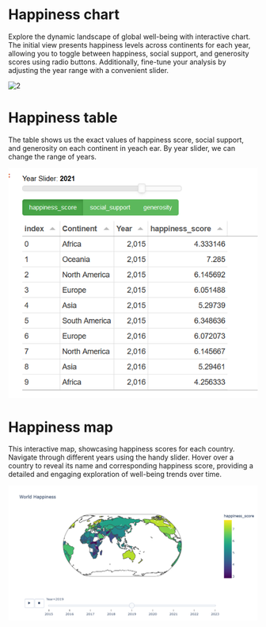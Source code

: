 # Happiness chart
Explore the dynamic landscape of global well-being with interactive chart. The initial view presents happiness levels across continents for each year, allowing you to toggle between happiness, social support, and generosity scores using radio buttons. Additionally, fine-tune your analysis by adjusting the year range with a convenient slider.


![2](https://github.com/Adsobieszek/Happiness-World/assets/134363499/4db69bb2-a080-47e2-9885-c5ac594da07e)


# Happiness table
The table shows us the exact values of happiness score, social support, and generosity on each continent in yeach ear. By year slider, we can change the range of years.


![alt text](https://github.com/Adsobieszek/Happiness-World/blob/main/2.png?raw=true)

# Happiness map
This interactive map, showcasing happiness scores for each country. Navigate through different years using the handy slider. Hover over a country to reveal its name and corresponding happiness score, providing a detailed and engaging exploration of well-being trends over time.


![alt text](https://github.com/Adsobieszek/Happiness-World/blob/main/3.png?raw=true)

